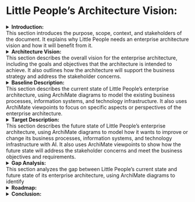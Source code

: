 # Little People’s Architecture Vision: 


<details> 
<summary><b>Introduction:</b></br>This section introduces the purpose, scope, context, and stakeholders of the document. It explains why Little People needs an enterprise architecture vision and how it will benefit from it. </summary>

## 1. Introduction
This document outlines our vision for the future state of our enterprise architecture, using TOGAF methodologies. Our goal is to develop a holistic approach to achieve our business strategy, improve business processes and information, and reduce IT costs. We have chosen ArchiMate as our enterprise architecture modeling language because of its portability, flexibility, documentation, and community support. In this document, we will describe our current state, future state, and transition plan for our enterprise architecture. We hope that this document will provide a clear and consistent view of our architecture vision and ultimately help us achieve our goals. 

### 1.1. Purpose of the document
The purpose of this document is to present Little People’s architecture vision, which is a high-level description of the desired future state of our enterprise architecture. This document will explain how Little People plans to use ArchiMate, a portable and flexible framework for enterprise architecture modeling, to support their business strategy and address their challenges. This document will also provide a detailed overview of Little People’s current state, future state, and transition plan for their enterprise architecture, following the TOGAF methodology. This document is intended for the following audiences:

- **Management and staff of Little People**: Authorised personell responsible for providing high-quality care and education to young children.
- **Parents/guadians of Little People’s children**: Authorised personell interested in the communication and collaboration with Little People regarding the care and education of their children.
- **IT professionals and consultants**:  Authorised personell involved in the design, implementation, and governance of Little People’s enterprise architecture.
- **Regulators and auditors**: Authorised personell who need to ensure that Little People complies with the relevant standards and regulations.

This document will help these audiences understand the vision, goals, benefits, and roadmap of Little People’s enterprise architecture. It will also help them communicate and collaborate effectively with each other and with external stakeholders. This document will serve as a guide and a reference for the ongoing development and management of Little People’s enterprise architecture.

### 1.2. Scope and context
The scope of this document is to present Little People’s architecture vision, which is a high-level description of the desired future state of their enterprise architecture. This document will cover the key components and relationships of Little People’s enterprise architecture, including their business processes, information systems, and technology infrastructure. It will also describe how Little People plans to use ArchiMate, a portable and flexible framework for enterprise architecture modeling, to support their business strategy and address their challenges.

The context of this document is Little People’s current situation and challenges. Little People is a child care organization with 10 schools that provide care and education to young children. The organization is committed to providing high-quality care and education, but it is facing some challenges. One challenge is that it has a lot of administrative tasks that take up a lot of time and resources. Another challenge is that it wants to improve the communication with parents and the learning experience for children. Adopting an Enterprise Architecture allowed Little People to develop relevant processes, analysis, and documentation to ensure the alignment of information systems to their business goals and objectives. This allowed them to develop a holistic approach to achieve their business strategy, improve business processes and information, and reduce IT costs.
### 1.3. Stakeholders and concerns
The stakeholders of Little People’s enterprise architecture are the individuals or groups who have an interest or influence in the organization’s architecture. They include the following:

- **Management and Staff**: The management and staff of Little People are responsible for providing high-quality care and education to young children. They are concerned about the efficiency and effectiveness of their business processes, the quality and security of their information systems, and the innovation and growth of their organization.
- **Guardians**: The guardians of Little People’s children are interested in the communication and collaboration with Little People. They are concerned about the safety and well-being of their children, the transparency and accessibility of their information, and the satisfaction and loyalty of their relationship.
- **IT Professionals and Consultants**: The IT professionals and consultants who are involved in the design, implementation, and governance of Little People’s enterprise architecture. They are concerned about the alignment and integration of their information systems, the compliance and standards of their technology infrastructure, and the performance and scalability of their solutions.
- **Regulators and Auditors**: The regulators and auditors who need to ensure that Little People complies with the relevant standards and regulations. They are concerned about the legality and ethics of Little People’s business practices, the accuracy and reliability of Little People’s information, and the accountability and auditability of Little People’s operations.

These are some of the main stakeholders and concerns of Little People’s enterprise architecture. Each stakeholder group has its own unique perspective on the organization’s architecture, as well as its own set of concerns that need to be addressed. By understanding these stakeholders and their concerns, Little People can develop an enterprise architecture that meets their needs while also achieving its business goals.
</details>

<details> 
<summary><b>Architecture Vision:</b></br>This section describes the overall vision for the enterprise architecture, including the goals and objectives that the architecture is intended to achieve. It also outlines how the architecture will support the business strategy and address the stakeholder concerns.</summary>


## 2. Architecture Vision 

### 2.1 Stakeholder Map Matrix </h3>
Table 1, the stakeholder map matrix table, provides a high-level overview of the stakeholders of Little People’s enterprise architecture and their involvement, class, and relevant artifacts. It can be used to identify the key stakeholders and their concerns, as well as to plan and prioritize the communication and collaboration with them. the Stakeholder column lists the main stakeholders of Little People’s enterprise architecture. The Involvement column indicates the level of involvement that each stakeholder has in the organization’s architecture. The Class column indicates whether the stakeholder is internal or external to the organization. The Relevant Artifacts column lists the architecture artifacts that are relevant to each stakeholder.

**Table 1: Stakeholder Map Matrix**
| Stakeholder          | Involvement | Class | Relevant Artifacts |
| -------------------- | ----------- | ----- | ------------------ |
| Management and Staff | High |	Internal | Business Architecture, Information Systems Architecture, Technology Architecture |
| Parents | High | External | Business Architecture, Information Systems Architecture |
| IT Professionals and Consultants | Medium | External | Information Systems Architecture, Technology Architecture |
| Regulators and Auditors | Low | External | Business Architecture, Information Systems Architecture, Technology Architecture |

This stakeholder map matrix table provides a high-level overview of the stakeholders of Little People’s enterprise architecture and their involvement, class, and relevant artifacts. It can be used to identify the key stakeholders and their concerns, as well as to plan and prioritize the communication and collaboration with them.

### 2.2 Value Chain Diagram
The value chain for Little People Child Care is represented as a series of interconnected functions that add value to the organization’s services. The Inbound Logistics function represents the activities involved in receiving, storing, and distributing the inputs to the organization’s services, such as supplies, materials, and equipment. The Operations function represents the activities involved in transforming the inputs into the final services, such as providing care and education to young children. The Outbound Logistics function represents the activities involved in delivering the final services to customers, such as providing reports and updates to parents. The Marketing & Sales function represents the activities involved in promoting and selling the organization’s services, such as advertising and enrollment. The Service function represents the activities involved in supporting and enhancing the organization’s services, such as providing customer support and feedback.

**Daigram 1: Little People Value Chain**
```mermaid
flowchart LR;
    id1[Inbound Logistics]-->id2[Operations];
    id2-->id3[Outbound Logistics];
    id3--> id4[Marketing & Sales];
    id4-->id5[Services];
```

**Daigram 2: Little People Value Chain**
![ValueChain](../img/value-chain.png)

**Diagram 1** value chain diagram shows how Little People Child Care creates value by performing a series of interconnected activities that transform inputs into valuable outputs. It also shows how each function contributes to the overall value of the organization’s services.

### 2.2. Business objectives and requirements
The business objectives and requirements for Little People’s enterprise architecture are based on the organization’s mission, vision, values, and goals. They reflect the main problems or challenges that Little People wants to solve or address with its enterprise architecture, as well as the expected benefits and outcomes of having a coherent and consistent enterprise architecture.

The following are some of the key business objectives and requirements for Little People’s enterprise architecture:

- **Enhance the learning experience for children**: Little People wants to provide personalized learning plans and adaptive assessments for each child, based on their individual needs, preferences, and progress. This will help to improve the quality of care and education that Little People provides to young children.
- **Improve communication with parents**: Little People wants to provide real-time updates on each child’s development and well-being, and send personalized notifications to parents. This will help to improve the transparency and accessibility of information, and increase the satisfaction and loyalty of parents.
- **Streamline administrative tasks** : Little People wants to automate administrative tasks such as scheduling, billing, and inventory management, and reduce manual errors and costs. This will help to improve the efficiency and effectiveness of Little People’s business processes.
- **Comply with standards and regulations**: Little People wants to ensure that its enterprise architecture complies with the relevant standards and regulations for child care and education. This will help to maintain the legality and ethics of Little People’s business practices.
- **Leverage existing technology infrastructure**: Little People wants to leverage its existing technology infrastructure and data sources, and integrate them with new AI solutions. This will help to maximize the return on investment and minimize the total cost of ownership of Little People’s enterprise architecture.

These business objectives and requirements provide a clear and concise statement of what Little People wants to achieve with its enterprise architecture. They serve as a guide and a reference for the subsequent phases of the TOGAF ADM process. They also help to communicate and collaborate effectively with the stakeholders and obtain their approval to proceed.
### 2.2. Architecture principles and constraints
Table 2, outlines a framework of the principles and constraints for guiding the development of Little People’s enterprise architecture. They help to ensure that the architecture is aligned with the organization’s goals, values, and priorities, while also taking into account its constraints and limitations.

**Table 2: Principles and Constraints**
| Category       | Principle/Constraint      | Description                                                                                                                                                                                                                                                                  |
| -------------- | ------------------------- | ---------------------------------------------------------------------------------------------------------------------------------------------------------------------------------------------------------------------------------------------------------------------------- |
| **Principle**  | Data Security and Privacy | Little People’s enterprise architecture must ensure the security and privacy of the data it collects, stores, and processes. This includes implementing appropriate security measures to protect against unauthorized access, use, disclosure, or destruction of data.       |
| **Principle**  | Scalability               | Little People’s enterprise architecture must be scalable to support the growth and expansion of the organization. This includes designing systems and processes that can handle increasing volumes of data and transactions without compromising performance or reliability. |
| **Principle**  | Interoperability          | Little People’s enterprise architecture must support interoperability between different systems and applications. This includes using open standards and protocols to enable data exchange and integration between different systems.                                        |
| **Principle**  | User-Centric Design       | Little People’s enterprise architecture must be designed with the needs and preferences of its users in mind. This includes designing user interfaces that are intuitive, easy to use, and accessible to users with different abilities.                                     |
| **Constraint** | Budget                    | Little People has a limited budget for its enterprise architecture initiatives. This means that the organization must prioritize its investments in technology and infrastructure to maximize the return on investment.                                                      |
| **Constraint** | Regulatory Compliance     | Little People must comply with all applicable laws and regulations related to child care, data protection, and privacy. This means that the organization must design its systems and processes to meet these regulatory requirements.                                        |
| **Constraint** | Legacy Systems            | Little People has existing systems and applications that it must continue to support. This means that the organization must design its enterprise architecture to integrate with these legacy systems.                                                                       |

### 2.3. Architecture vision statement
Our vision is to create an enterprise architecture that leverages the power of AI to enhance the learning experience for children, improve communication with parents, and streamline administrative tasks. We will achieve this by adhering to the following principles:

- **Data Security and Privacy**: We will ensure the security and privacy of our data by implementing appropriate security measures and complying with all relevant laws and regulations.
- **Scalability**: We will design our systems and processes to be scalable, allowing us to support the growth and expansion of our organization.
- **Interoperability**: We will use open standards and protocols to enable interoperability between our different systems and applications.
- **User-Centric Design**: We will design our systems and processes with the needs and preferences of our users in mind, ensuring that they are intuitive, easy to use, and accessible.

Our enterprise architecture will be guided by these principles, as well as by the constraints of our budget, regulatory compliance requirements, and legacy systems. By following this vision, we aim to provide high-quality care and education to young children while improving the efficiency and effectiveness of our operations.
</details>

<details>
<summary><b>Baseline Description:</b></br>This section describes the current state of Little People’s enterprise architecture, using ArchiMate diagrams to model the existing business processes, information systems, and technology infrastructure. It also uses ArchiMate viewpoints to focus on specific aspects or perspectives of the enterprise architecture.</summary>

## 3. Baseline Description

### 3.1. Business architecture
The Business Architecture subsection describes the current state of Little People’s business architecture, including its organizational structure, business processes, and business capabilities. The business architecture provides a holistic view of how Little People creates value for its customers and stakeholders, and how it aligns its strategy, operations, and resources.

The following diagram shows an example of a Business Process Viewpoint for Little People, using ArchiMate notation. This viewpoint focuses on the core business processes that Little People performs to provide care and education to young children. The diagram shows the main actors involved in each process, the inputs and outputs of each process, and the relationships between the processes.

The following table provides a brief description of each business process shown in the diagram:
| Business Process           | Description                                                                                                                                                                                                                                                                            |
| -------------------------- | -------------------------------------------------------------------------------------------------------------------------------------------------------------------------------------------------------------------------------------------------------------------------------------- |
| Enroll Children            | This process involves registering new children into Little People’s system, collecting their personal information, medical records, and payment details, and assigning them to a suitable class.                                                                                       |
| Provide Care and Education | This process involves providing daily care and education to the enrolled children, following a curriculum that covers various domains of learning and development. The process also involves assessing the children’s progress and needs, and adjusting the curriculum accordingly.    |
| Communicate with Parents   | This process involves communicating with the parents of the enrolled children, providing them with real-time updates on their child’s progress and activities, sending them personalized notifications and recommendations, and soliciting their feedback and suggestions.             |
| Manage Operations          | This process involves managing the daily operations of Little People’s organization, such as scheduling, billing, inventory management, staff training, and quality assurance. The process also involves monitoring and reporting on the performance and outcomes of the organization. |
| Develop Curriculum | This process involves developing a curriculum that covers various domains of learning and development for young children, such as cognitive, social, emotional, physical, and creative skills. The process also involves incorporating AI technologies to provide personalized learning plans and adaptive assessments for each child.                 |
| Evaluate Outcomes  | This process involves evaluating the outcomes of Little People’s services, such as the children’s learning and development progress, the parents’ satisfaction and feedback, and the organization’s performance and impact. The process also involves using AI technologies to analyze data and generate insights and recommendations for improvement. |
| Innovate Services  | This process involves innovating new or improved services that can enhance the value proposition of Little People to its customers and stakeholders. The process also involves using AI technologies to explore new opportunities and challenges, and to test and validate new ideas and solutions.                                                    |
| Schedule Classes | This process involves scheduling the classes for the enrolled children, taking into account their age, level, preferences, and availability. The process also involves assigning the staff and resources for each class. AI can help automate this process by using optimization algorithms to find the best schedule that maximizes the utilization of resources and minimizes conflicts and disruptions.                                                                                  |
| Bill Parents     | This process involves billing the parents of the enrolled children for the services provided by Little People, such as tuition fees, meals, transportation, and extra activities. The process also involves processing payments and issuing receipts and invoices. AI can help augment this process by using natural language processing and computer vision to extract information from documents, such as payment methods, amounts, and dates, and to generate accurate and timely bills. |
| Manage Inventory | This process involves managing the inventory of Little People’s organization, such as supplies, equipment, books, toys, and snacks. The process also involves ordering, receiving, storing, and distributing the inventory items. AI can help automate this process by using machine learning and computer vision to track the inventory levels, predict the demand, and optimize the order quantities and frequencies.                                                                     |
| Monitor Student Progress       | This process involves monitoring the progress and performance of the enrolled students, using various indicators such as attendance, grades, assignments, quizzes, and surveys. AI can help augment this process by using machine learning and data analytics to identify students who are at risk of low performance, dropout, or failure, and to provide early warning signals and alerts to the staff and parents. |
| Provide Intervention Services  | This process involves providing intervention services to the at-risk students, such as tutoring, mentoring, counseling, or extra support. AI can help automate this process by using natural language processing and chatbots to provide personalized and interactive feedback and guidance to the students, and to connect them with the appropriate resources and staff.                                            |
| Evaluate Intervention Outcomes | This process involves evaluating the outcomes of the intervention services, such as the improvement in student performance, satisfaction, and retention. AI can help augment this process by using machine learning and data analytics to measure the impact and effectiveness of the intervention services, and to generate insights and recommendations for improvement.                                            |
| Send Progress Reports              | This process involves sending periodic progress reports to the parents of the enrolled children, summarizing their achievements, challenges, and feedback. AI can help automate this process by using natural language generation and data visualization to create personalized and engaging reports that highlight the key information and insights.      |
| Conduct Parent-Teacher Conferences | This process involves conducting regular parent-teacher conferences to discuss the children’s progress and needs, and to address any concerns or questions. AI can help augment this process by using natural language processing and speech recognition to transcribe and translate the conversations, and to provide relevant suggestions and resources. |
| Provide Parental Support           | This process involves providing parental support to the parents of the enrolled children, such as tips, advice, resources, and referrals. AI can help automate this process by using natural language processing and chatbots to provide personalized and interactive support to the parents, and to connect them with the appropriate staff or services.  |

### 3.2. Information systems architecture
The Information Systems Architecture subsection describes the current state of Little People’s information systems architecture, including its information systems, applications, and services. The information systems architecture provides a view of how Little People supports its business processes and capabilities with information technology.

The following diagram shows an example of an Application Communication Viewpoint for Little People, using ArchiMate notation. This viewpoint focuses on the communication and integration between the different applications and services that Little People uses to provide care and education to young children. The diagram shows the main application components, application interfaces, and application services, as well as the data flows and protocols between them.

The following table provides a brief description of each application component, application interface, and application service shown in the diagram:

**Table 3:**
| Application Component       | Description                                                                                                                                                                                                                                                             |
| --------------------------- | ----------------------------------------------------------------------------------------------------------------------------------------------------------------------------------------------------------------------------------------------------------------------- |
| Student Management System     | This is the main system that manages the enrollment, attendance, billing, and reporting of the enrolled children. It also stores the personal information, medical records, and payment details of the children and their parents.                                      |
| Parent Portal               | This is a web-based portal that allows the parents of the enrolled children to access their child’s progress reports, daily updates, notifications, and recommendations. It also allows the parents to communicate with the staff and provide feedback and suggestions. |
| Learning Management System  | This is a system that provides the curriculum, learning materials, assessments, and feedback for the enrolled children. It also uses AI technologies to provide personalized learning plans and adaptive assessments for each child.                                    |
| Staff Portal                | This is a web-based portal that allows the staff of Little People to access their schedules, assignments, training, and performance reports. It also allows the staff to communicate with each other and with the parents.                                              |
| Inventory Management System | This is a system that manages the inventory of supplies, equipment, books, toys, and snacks for Little People. It also uses AI technologies to track the inventory levels, predict the demand, and optimize the order quantities and frequencies.                       |

**Table 3:**
| Application Interface                 | Description                                                                                                                                                                     |
| ------------------------------------- | ------------------------------------------------------------------------------------------------------------------------------------------------------------------------------- |
| Student Management System Interface     | This is an interface that allows other applications to access and update the data stored in the Student Management System. It uses RESTful web services and JSON data format.     |
| Parent Portal Interface               | This is an interface that allows other applications to access and update the data displayed in the Parent Portal. It uses RESTful web services and JSON data format.            |
| Learning Management System Interface  | This is an interface that allows other applications to access and update the data stored in the Learning Management System. It uses RESTful web services and JSON data format.  |
| Staff Portal Interface                | This is an interface that allows other applications to access and update the data displayed in the Staff Portal. It uses RESTful web services and JSON data format.             |
| Inventory Management System Interface | This is an interface that allows other applications to access and update the data stored in the Inventory Management System. It uses RESTful web services and JSON data format. |

**Table 4:**
| Application Service   | Description                                                                                                                                                                                                                                                                                                                                 |
| --------------------- | ------------------------------------------------------------------------------------------------------------------------------------------------------------------------------------------------------------------------------------------------------------------------------------------------------------------------------------------- |
| Enrollment Service    | This is a service that handles the registration of new children into Little People’s system. It validates the input data, assigns a class to each child, and updates the Student Management System accordingly.                                                                                                                               |
| Billing Service       | This is a service that handles the billing of the parents of the enrolled children for Little People’s services. It calculates the fees, generates invoices, processes payments, and updates the Student Management System accordingly.                                                                                                       |
| Reporting Service     | This is a service that handles the reporting of Little People’s performance and outcomes. It collects and analyzes data from various sources, such as attendance records, grades, surveys, etc., and generates reports for different stakeholders, such as staff, parents, management, etc.                                                 |
| Communication Service | This is a service that handles the communication between Little People’s staff and parents. It sends real-time updates on the children’s progress and activities via email or SMS, provides chatbots for answering questions or providing guidance via text or voice, and facilitates video calls or conferences via web or mobile devices. |
| Ordering Service      | This is a service that handles the ordering of inventory items for Little People. It uses AI technologies to predict the demand for each item based on historical data and current trends, and optimizes the order quantities and frequencies based on inventory levels and supplier availability.                                          |

### 3.3. Data architecture
The Data Architecture subsection describes the current state of Little People’s data architecture, including its data entities, data relationships, and data flows. The data architecture provides a view of how Little People manages and uses its data to support its information systems and business processes.

The following diagram shows an example of a Data Model Viewpoint for Little People, using ArchiMate notation. This viewpoint focuses on the main data entities that Little People stores and processes, such as Child, Parent, Staff, Class, Curriculum, Assessment, etc. The diagram shows the attributes and keys of each data entity, as well as the relationships and cardinalities between them.

**Data Model Viewpoint for Little People**

The following table provides a brief description of each data entity shown in the diagram:
| Data Entity | Description                                                                                                                                                                                                                                               |
| ----------- | --------------------------------------------------------------------------------------------------------------------------------------------------------------------------------------------------------------------------------------------------------- |
| Child       | This entity represents a child who is enrolled in Little People’s services. It has attributes such as child_id (primary key), name, date_of_birth, gender, medical_record, etc.                                                                           |
| Parent      | This entity represents a parent or guardian of a child who is enrolled in Little People’s services. It has attributes such as parent_id (primary key), name, phone_number, email_address, payment_method, etc.                                            |
| Staff       | This entity represents a staff member who works for Little People. It has attributes such as staff_id (primary key), name, role, qualification, salary, etc.                                                                                              |
| Class       | This entity represents a class that is offered by Little People. It has attributes such as class_id (primary key), name, level, capacity, schedule, etc.                                                                                                  |
| Curriculum  | This entity represents a curriculum that covers various domains of learning and development for young children. It has attributes such as curriculum_id (primary key), name, description, domain, etc.                                                    |
| Assessment  | This entity represents an assessment that measures the progress and performance of a child in a given domain of learning and development. It has attributes such as assessment_id (primary key), name, description, domain, score, feedback, etc. |
### 3.4. Application architecture
### 3.5. Technology architecture
</details>

<details>
<summary><b>Target Description:</b></br>This section describes the future state of Little People’s enterprise architecture, using ArchiMate diagrams to model how it wants to improve or change its business processes, information systems, and technology infrastructure with AI. It also uses ArchiMate viewpoints to show how the future state will address the stakeholder concerns and meet the business objectives and requirements.</summary>

## 4. Target Description
### 4.1. Business architecture
### 4.2. Information systems architecture
### 4.3. Data architecture

#### 4.3.1 Data Model

![ValueChain](../img/sms-data-model.png)

| Dimensions/Facts           | Date | Student | Guardian | Staff | Class | Curriculum | Subject | Description                                                                                                                    |
| -------------------------- | ---- | ------- | -------- | ----- | ----- | ---------- | ------- | ------------------------------------------------------------------------------------------------------------------------------ |
| Number of enrollments      | X    | X       |          |       | X     |            |         | This fact measures the number of enrollments of children in classes offered by Little People and the average enrollment time.. |
| Total payment amount       | X    |         | X        |       |       |            |         | This fact measures the total amount of payments made by parents or guardians for the services provided by Little People.       |
| Average assessment score   | X    | X       |          |       | X     | X          |         | This fact measures the average score of assessments received by children in a given domain of learning and development.        |
| Attendance rate            | X    | X       |          |       | X     |            |         | This fact measures the attendance rate of children in a class on a given date.                                                 |
| Number of incidents        | X    | X       |          | X     |       |            |         | This fact measures the number of incidence received by a child as identified by a staff member                                 |
| Provide Care and Education |      | X       |          | X     | X     |            | X       | This fact measures the number of activities completed, the average progress score, and the average attendance rate.            |
| Communicate with Parents   | X    | X       | X        | X     |       |            |         | This fact measures the number of messages sent, the average response time, and the average satisfaction score.                 |

**Facts**:
Number of enrollments: This fact measures the number of enrollments of children in classes offered by Little People.
Total payment amount: This fact measures the total amount of payments made by parents or guardians for the services provided by Little People.
Average assessment score: This fact measures the average score of assessments received by children in a given domain of learning and development.
Attendance rate: This fact measures the attendance rate of children in a class on a given date.
**Dimensions**:
Time: This dimension represents the time period during which the facts are measured. It can have attributes such as year, quarter, month, week, day, etc.
Child: This dimension represents the child who is enrolled in Little People’s services. It can have attributes such as child_id, name, date_of_birth, gender, etc.
Parent: This dimension represents the parent or guardian of a child who is enrolled in Little People’s services. It can have attributes such as parent_id, name, phone_number, email_address, etc.
Staff: This dimension represents the staff member who works for Little People. It can have attributes such as staff_id, name, role, qualification, etc.
Class: This dimension represents the class that is offered by Little People. It can have attributes such as class_id, name, level, capacity, schedule, etc.
Curriculum: This dimension represents the curriculum that covers various domains of learning and development for young children. It can have attributes such as curriculum_id, name, description, domain, etc.

### 4.4. Application architecture
### 4.5. Technology architecture
</details>

<details>
<summary><b>Gap Analysis:</b></br>This section analyzes the gap between Little People’s current state and future state of its enterprise architecture, using ArchiMate diagrams to identify</summary>

## 5. Gap Analysis
### 5.1. Differences between baseline and target architectures
### 5.2. Dependencies, risks, and opportunities
</details>
<details>
<summary><b>Roadmap:</b></br></summary>

## 6. Roadmap
### 6.1. Implementation plan
### 6.2. Timeline and milestones
</details>

<details>
<summary><b>Conclusion:</b></br></summary>

7. ## Conclusion
- ### Summary of key points
- ### Next steps
</details>